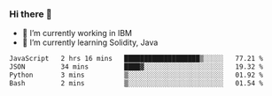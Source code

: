 ### Hi there 👋

<!--
**mathcodeman/mathcodeman** is a ✨ _special_ ✨ repository because its `README.md` (this file) appears on your GitHub profile.

Here are some ideas to get you started:

- 🔭 I’m currently working on ...
- 🌱 I’m currently learning ...
- 👯 I’m looking to collaborate on ...
- 🤔 I’m looking for help with ...
- 💬 Ask me about ...
- 📫 How to reach me: ...
- 😄 Pronouns: ...
- ⚡ Fun fact: ...
-->

- 🔭 I’m currently working in IBM
- 🌱 I’m currently learning Solidity, Java

<!--START_SECTION:waka-->

```txt
JavaScript   2 hrs 16 mins   ███████████████████▒░░░░░   77.21 %
JSON         34 mins         ████▓░░░░░░░░░░░░░░░░░░░░   19.32 %
Python       3 mins          ▒░░░░░░░░░░░░░░░░░░░░░░░░   01.92 %
Bash         2 mins          ▒░░░░░░░░░░░░░░░░░░░░░░░░   01.54 %
```

<!--END_SECTION:waka-->
